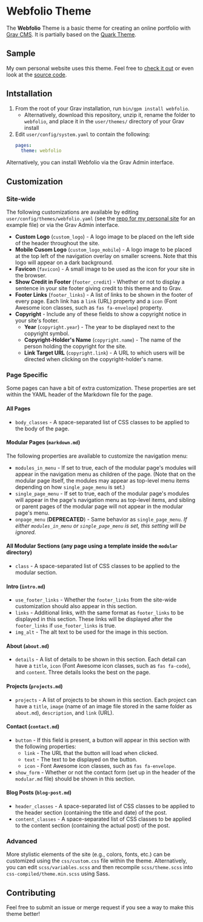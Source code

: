 # Webfolio Theme

The **Webfolio** Theme is a basic theme for creating an online portfolio with [Grav CMS](http://github.com/getgrav/grav). It is partially based on the [Quark Theme](https://github.com/getgrav/grav-theme-quark).

## Sample

My own personal website uses this theme. Feel free to [check it out](https://jasoncarloscox.com) or even look at the [source code](https://gitlab.com/jasonccox/personal-site).

## Intstallation

1. From the root of your Grav installation, run `bin/gpm install webfolio`.
   - Alternatively, download this repository, unzip it, rename the folder to `webfolio`, and place it in the `user/themes/` directory of your Grav install
2. Edit `user/config/system.yaml` to contain the following:
	```yaml
	pages:
      theme: webfolio
	```

Alternatively, you can install Webfolio via the Grav Admin interface.

## Customization

### Site-wide

The following customizations are available by editing `user/config/themes/webfolio.yaml` (see the [repo for my personal site](https://gitlab.com/jasonccox/personal-site) for an example file) or via the Grav Admin interface.

- **Custom Logo** (`custom_logo`) - A logo image to be placed on the left side of the header throughout the site.
- **Mobile Cusom Logo** (`custom_logo_mobile`) - A logo image to be placed at the top left of the navigation overlay on smaller screens. Note that this logo will appear on a dark background.
- **Favicon** (`favicon`) - A small image to be used as the icon for your site in the browser.
- **Show Credit in Footer** (`footer_credit`) - Whether or not to display a sentence in your site footer giving credit to this theme and to Grav.
- **Footer Links** (`footer_links`) - A list of links to be shown in the footer of every page. Each link has a `link` (URL) property and a `icon` (Font Awesome icon classes, such as `fas fa-envelope`) property.
- **Copyright** - Include any of these fields to show a copyright notice in your site's footer.
  - **Year** (`copyright.year`) - The year to be displayed next to the copyright symbol.
  - **Copyright-Holder's Name** (`copyright.name`) - The name of the person holding the copyright for the site.
  - **Link Target URL** (`copyright.link`) - A URL to which users will be directed when clicking on the copyright-holder's name.

### Page Specific

Some pages can have a bit of extra customization. These properties are set within the YAML header of the Markdown file for the page.

#### All Pages

- `body_classes` - A space-separated list of CSS classes to be applied to the body of the page.

#### Modular Pages (`markdown.md`)

The following properties are available to customize the navigation menu:
- `modules_in_menu` - If set to true, each of the modular page's modules will appear in the navigation menu as children of the page. (Note that on the modular page itself, the modules may appear as top-level menu items depending on how `single_page_menu` is set.)
- `single_page_menu` - If set to true, each of the modular page's modules will appear in the page's navigation menu as top-level items, and sibling or parent pages of the modular page will not appear in the modular page's menu.
- `onpage_menu` (**DEPRECATED**) - Same behavior as `single_page_menu`. *If either `modules_in_menu` or `single_page_menu` is set, this setting will be ignored.*

#### All Modular Sections (any page using a template inside the `modular` directory)

- `class` - A space-separated list of CSS classes to be applied to the modular section.

#### Intro (`intro.md`)

- `use_footer_links` - Whether the `footer_links` from the site-wide customization should also appear in this section.
- `links` - Additional links, with the same format as `footer_links` to be displayed in this section. These links will be displayed after the `footer_links` if `use_footer_links` is true.
- `img_alt` - The alt text to be used for the image in this section.

#### About (`about.md`)

- `details` - A list of details to be shown in this section. Each detail can have a `title`, `icon` (Font Awesome icon classes, such as `fas fa-code`), and `content`. Three details looks the best on the page.

#### Projects (`projects.md`)

- `projects` - A list of projects to be shown in this section. Each project can have a `title`, `image` (name of an image file stored in the same folder as `about.md`), `description`, and `link` (URL).

#### Contact (`contact.md`)

- `button` - If this field is present, a button will appear in this section with the following properties:
    - `link` - The URL that the button will load when clicked.
    - `text` - The text to be displayed on the button.
    - `icon` - Font Awesome icon classes, such as `fas fa-envelope`.
- `show_form` - Whether or not the contact form (set up in the header of the `modular.md` file) should be shown in this section.

#### Blog Posts (`blog-post.md`)

- `header_classes` - A space-separated list of CSS classes to be applied to the header section (containing the title and date) of the post.
- `content_classes` - A space-separated list of CSS classes to be applied to the content section (containing the actual post) of the post.

### Advanced

More stylistic elements of the site (e.g., colors, fonts, etc.) can be customized using the `css/custom.css` file within the theme. Alternatively, you can edit `scss/variables.scss` and then recompile `scss/theme.scss` into `css-compiled/theme.min.scss` using Sass.

## Contributing

Feel free to submit an issue or merge request if you see a way to make this theme better!
